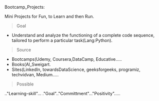 Bootcamp_Projects:

Mini Projects for Fun, to Learn and then Run.

> Goal
* Understand and analyze the functioning of a complete code sequence, tailored to perform a particular task(Lang:Python).

> Source
* Bootcamps(Udemy, Coursera,DataCamp, Educative.....
* Books(Al_Sweigart.
* Sites(LinkedIn, towardsDataScience, geeksforgeeks, programiz, techvidvan, Medium.....

>Possible

.."Learning-skill"...
."Goal".."Committment"..."Positivity".....
